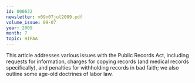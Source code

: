 ```yaml
---
id: 000632
newsletter: v09n07jul2009.pdf
volume_issue: 09-07
year: 2009
month: 7
topic: HIPAA
---
```


This article addresses various issues with the Public Records Act, including requests for information, charges for copying records (and medical records specifically), and penalties for withholding records in bad faith; we also outline some age-old doctrines of labor law.